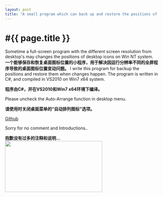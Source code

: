 ```yaml
---
layout: post
title: "A small program which can back up and restore the positions of desktop icons in WinNT"
---
```


#{{ page.title }}
<br>
==============

Sometime a full-screen program with the different screen resolution from desktop's may changes the positions of desktop icons on Win NT system.
**一个能够保存和恢复桌面图标位置的小程序，用于解决因运行分辨率不同的全屏程序导致的桌面图标位置变动问题。**
I write this program for backup the positions and restore them when changes happen. The program is written in C#, and compiled in VS2010 on Win7 x64 system.

**程序由C#，并在VS2010和Win7 x64环境下编译。**

Please uncheck the Auto-Arrange function in desktop menu.

**请使用时关闭桌面菜单的“自动排列图标”选项。**

[Github](https://github.com/SanCoder-Q/DesktopIconPosBackupAndRecovery)

Sorry for no comment and Introductions..

**抱歉没有过多的注释和说明...**
<img border="0" height="168" src="https://assets-cdn.github.com/images/modules/open_graph/github-mark.png" width="320">